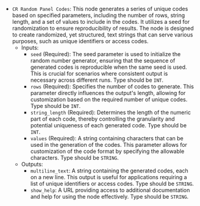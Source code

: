 - `CR Random Panel Codes`: This node generates a series of unique codes based on specified parameters, including the number of rows, string length, and a set of values to include in the codes. It utilizes a seed for randomization to ensure reproducibility of results. The node is designed to create randomized, yet structured, text strings that can serve various purposes, such as unique identifiers or access codes.
    - Inputs:
        - `seed` (Required): The seed parameter is used to initialize the random number generator, ensuring that the sequence of generated codes is reproducible when the same seed is used. This is crucial for scenarios where consistent output is necessary across different runs. Type should be `INT`.
        - `rows` (Required): Specifies the number of codes to generate. This parameter directly influences the output's length, allowing for customization based on the required number of unique codes. Type should be `INT`.
        - `string_length` (Required): Determines the length of the numeric part of each code, thereby controlling the granularity and potential uniqueness of each generated code. Type should be `INT`.
        - `values` (Required): A string containing characters that can be used in the generation of the codes. This parameter allows for customization of the code format by specifying the allowable characters. Type should be `STRING`.
    - Outputs:
        - `multiline_text`: A string containing the generated codes, each on a new line. This output is useful for applications requiring a list of unique identifiers or access codes. Type should be `STRING`.
        - `show_help`: A URL providing access to additional documentation and help for using the node effectively. Type should be `STRING`.
